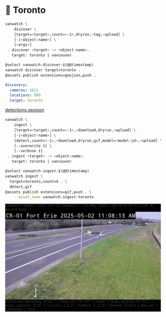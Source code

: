 # 🌈 Toronto

```bash
vanwatch \
	discover \
	[target=<target>,count=<-1>,dryrun,~tag,~upload] \
	[-|<object-name>] \
	[<args>]
 . discover <target> -> <object-name>.
   target: toronto | vancouver
```

```bash
@select vanwatch-discover-$(@@timestamp)
vanwatch discover target=toronto .
@assets publish extensions=geojson,push .
```


```yaml
discovery:
  cameras: 1612
  locations: 909
  target: toronto

```

[detections.geojson](https://github.com/kamangir/assets/blob/main/vanwatch-discover-2025-05-02-0rg2fh/detections.geojson)

```bash
vanwatch \
	ingest \
	[target=<target>,count=<-1>,~download,dryrun,~upload] \
	[-|<object-name>] \
	[detect,count=<-1>,~download,dryrun,gif,model=<model-id>,~upload] \
	[--overwrite 1] \
	[--verbose 1]
 . ingest <target> -> <object-name>.
   target: toronto | vancouver
```


```bash
@select vanwatch-ingest-$(@@timestamp)
vanwatch ingest \
  target=toronto,count=4 . \
  detect,gif
@assets publish extensions=gif,push . \
	--asset_name vanwatch-ingest-toronto
```


![image](https://github.com/kamangir/assets/blob/main/vanwatch-ingest-toronto/vanwatch-ingest-toronto.gif?raw=true)
